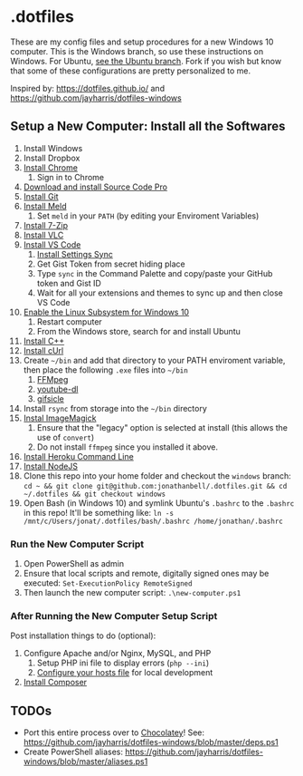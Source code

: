 # .dotfiles

These are my config files and setup procedures for a new Windows 10 computer. This is the Windows branch, so use these instructions on Windows. For Ubuntu, [see the Ubuntu branch](https://github.com/jonathanbell/.dotfiles/tree/ubuntu). Fork if you wish but know that some of these configurations are pretty personalized to me.

Inspired by: <https://dotfiles.github.io/> and <https://github.com/jayharris/dotfiles-windows>

## Setup a New Computer: Install all the Softwares

1. Install Windows
1. Install Dropbox
1. [Install Chrome](https://www.google.com/chrome/browser/desktop/index.html)
   1. Sign in to Chrome
1. [Download and install Source Code Pro](https://fonts.google.com/specimen/Source+Code+Pro?selection.family=Source+Code+Pro)
1. [Install Git](https://git-scm.com/download/win)
1. [Install Meld](http://meldmerge.org/)
   1. Set `meld` in your `PATH` (by editing your Enviroment Variables)
1. [Install 7-Zip](http://www.7-zip.org/download.html)
1. [Install VLC](https://www.videolan.org/vlc/download-windows.html)
1. [Install VS Code](https://code.visualstudio.com)
   1. [Install Settings Sync](https://marketplace.visualstudio.com/items?itemName=Shan.code-settings-sync)
   1. Get Gist Token from secret hiding place
   1. Type `sync` in the Command Palette and copy/paste your GitHub token and Gist ID
   1. Wait for all your extensions and themes to sync up and then close VS Code
1. [Enable the Linux Subsystem for Windows 10](https://docs.microsoft.com/en-us/windows/wsl/install-win10)
   1. Restart computer
   1. From the Windows store, search for and install Ubuntu
1. [Install C++](https://www.microsoft.com/en-us/download/details.aspx?id=48145)
1. [Install cUrl](https://curl.haxx.se/download.html)
1. Create `~/bin` and add that directory to your PATH enviroment variable, then place the following `.exe` files into `~/bin`
   1. [FFMpeg](https://ffmpeg.zeranoe.com/builds/)
   1. [youtube-dl](https://rg3.github.io/youtube-dl/download.html)
   1. [gifsicle](https://eternallybored.org/misc/gifsicle/)
1. Install `rsync` from storage into the `~/bin` directory
1. [Instal ImageMagick](https://www.imagemagick.org/script/download.php)
   1. Ensure that the "legacy" option is selected at install (this allows the use of `convert`)
   1. Do not install `ffmpeg` since you installed it above.
1. [Install Heroku Command Line](https://devcenter.heroku.com/articles/heroku-command-line#download-and-install)
1. [Install NodeJS](https://nodejs.org/en/download/)
1. Clone this repo into your home folder and checkout the `windows` branch: `cd ~ && git clone git@github.com:jonathanbell/.dotfiles.git && cd ~/.dotfiles && git checkout windows`
1. Open Bash (in Windows 10) and symlink Ubuntu's `.bashrc` to the `.bashrc` in this repo! It'll be something like: `ln -s /mnt/c/Users/jonat/.dotfiles/bash/.bashrc /home/jonathan/.bashrc`

### Run the New Computer Script

1. Open PowerShell as admin
1. Ensure that local scripts and remote, digitally signed ones may be executed: `Set-ExecutionPolicy RemoteSigned`
1. Then launch the new computer script: `.\new-computer.ps1`

### After Running the New Computer Setup Script

Post installation things to do (optional):

1. Configure Apache and/or Nginx, MySQL, and PHP
   1. Setup PHP ini file to display errors (`php --ini`)
   1. [Configure your hosts file](https://www.petri.com/easily-edit-hosts-file-windows-10) for local development
1. [Install Composer](https://getcomposer.org/download/)

## TODOs

* Port this entire process over to [Chocolatey](https://chocolatey.org/packages)! See: <https://github.com/jayharris/dotfiles-windows/blob/master/deps.ps1>
* Create PowerShell aliases: <https://github.com/jayharris/dotfiles-windows/blob/master/aliases.ps1>
